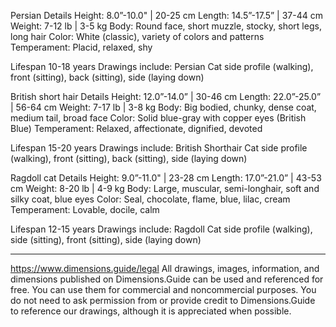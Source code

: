 Persian
Details
Height: 
8.0”-10.0" | 20-25 cm
Length:
14.5”-17.5” | 37-44 cm
Weight:
7-12 lb | 3-5 kg
Body: Round face, short muzzle, stocky, short legs, long hair
Color: White (classic), variety of colors and patterns
Temperament: Placid, relaxed, shy

Lifespan
10-18 years
Drawings include:
Persian Cat side profile (walking), front (sitting), back (sitting), side (laying down)


British short hair
Details
Height: 
12.0”-14.0” | 30-46 cm
Length:
22.0”-25.0” | 56-64 cm
Weight:
7-17 lb | 3-8 kg
Body: Big bodied, chunky, dense coat, medium tail, broad face
Color: Solid blue-gray with copper eyes (British Blue)
Temperament: Relaxed, affectionate, dignified, devoted

Lifespan
15-20 years
Drawings include:
British Shorthair Cat side profile (walking), front (sitting), back (sitting), side (laying down)



Ragdoll cat
Details
Height: 
9.0”-11.0" | 23-28 cm
Length:
17.0”-21.0” | 43-53 cm
Weight:
8-20 lb | 4-9 kg
Body: Large, muscular, semi-longhair, soft and silky coat, blue eyes
Color: Seal, chocolate, flame, blue, lilac, cream
Temperament: Lovable, docile, calm

Lifespan
12-15 years
Drawings include:
Ragdoll Cat side profile (walking), side (sitting), front (sitting), side (laying down)


------

https://www.dimensions.guide/legal
All drawings, images, information, and dimensions published on Dimensions.Guide can be used and referenced for free. You can use them for commercial and noncommercial purposes. You do not need to ask permission from or provide credit to Dimensions.Guide to reference our drawings, although it is appreciated when possible.
